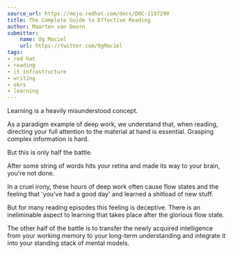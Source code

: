 ```yaml
---
source_url: https://mojo.redhat.com/docs/DOC-1197299
title: The Complete Guide to Effective Reading
author: Maarten van Doorn
submitter:
    name: Og Maciel
    url: https://twitter.com/OgMaciel
tags:
- red hat
- reading
- it infrastructure
- writing
- okrs
- learning
---
```


Learning is a heavily misunderstood concept.

As a paradigm example of deep work, we understand that, when reading, directing your full attention to the material at hand is essential. Grasping complex information is hard.

But this is only half the battle.

After some string of words hits your retina and made its way to your brain, you're not done.

In a cruel irony, these hours of deep work often cause flow states and the feeling that 'you've had a good day' and learned a shitload of new stuff.

But for many reading episodes this feeling is deceptive. There is an ineliminable aspect to learning that takes place after the glorious flow state.

The other half of the battle is to transfer the newly acquired intelligence from your working memory to your long-term understanding and integrate it into your standing stack of mental models.
